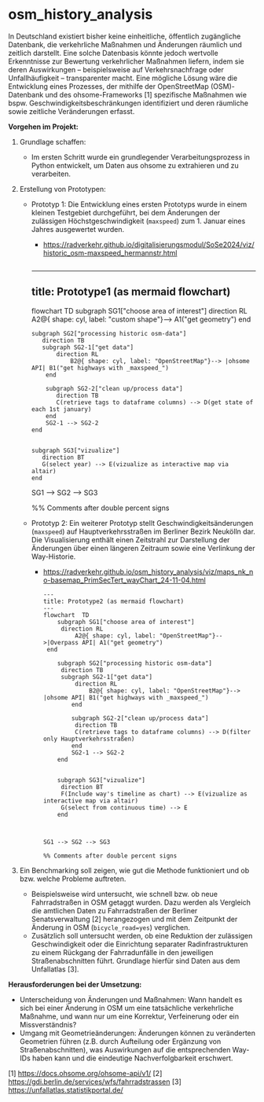 # osm_history_analysis

In Deutschland existiert bisher keine einheitliche, öffentlich zugängliche Datenbank, die verkehrliche  Maßnahmen und Änderungen räumlich und zeitlich darstellt. Eine solche Datenbasis könnte jedoch wertvolle Erkenntnisse zur Bewertung verkehrlicher Maßnahmen liefern, indem sie deren Auswirkungen –  beispielsweise auf Verkehrsnachfrage oder Unfallhäufigkeit – transparenter macht.
Eine mögliche Lösung wäre die Entwicklung eines Prozesses, der mithilfe der OpenStreetMap (OSM)-Datenbank und des ohsome-Frameworks [1] spezifische Maßnahmen wie bspw. Geschwindigkeitsbeschränkungen identifiziert und deren räumliche sowie zeitliche Veränderungen erfasst.

**Vorgehen im Projekt:**

1. Grundlage schaffen: 
   * Im ersten Schritt wurde ein grundlegender Verarbeitungsprozess in  Python entwickelt, um Daten aus ohsome zu extrahieren und zu  verarbeiten.

2. Erstellung von Prototypen:

   * Prototyp 1: Die Entwicklung eines ersten Prototyps wurde in einem  kleinen Testgebiet durchgeführt, bei dem Änderungen der zulässigen Höchstgeschwindigkeit (`maxspeed`) zum 1. Januar eines Jahres ausgewertet wurden.

     * https://radverkehr.github.io/digitalisierungsmodul/SoSe2024/viz/historic_osm-maxspeed_hermannstr.html


       ```mermaid
     ---
     title: Prototype1 (as mermaid flowchart)
     ---
     flowchart  TD
         subgraph SG1["choose area of interest"]
     		direction RL
        		A2@{ shape: cyl, label: "custom shape"}--> A1("get geometry")
     	end
         
         subgraph SG2["processing historic osm-data"]
         	direction TB
     		subgraph SG2-1["get data"]
     			direction RL
        			B2@{ shape: cyl, label: "OpenStreetMap"}--> |ohsome API| B1("get highways with _maxspeed_")
             end   
             
             subgraph SG2-2["clean up/process data"]
             	direction TB
             	C(retrieve tags to dataframe columns) --> D(get state of each 1st january)
             end 
             SG2-1 --> SG2-2
         end
         
     
         subgraph SG3["vizualize"]
         	direction BT
     		G(select year) --> E(vizualize as interactive map via altair) 
         end
         
         
     
     SG1 --> SG2 --> SG3
     
     %% Comments after double percent signs
     

   * Prototyp 2: Ein weiterer Prototyp stellt Geschwindigkeitsänderungen (`maxspeed`) auf Hauptverkehrsstraßen im Berliner Bezirk Neukölln dar. Die  Visualisierung enthält einen Zeitstrahl zur Darstellung der Änderungen  über einen längeren Zeitraum sowie eine Verlinkung der Way-Historie. 

     * https://radverkehr.github.io/osm_history_analysis/viz/maps_nk_no-basemap_PrimSecTert_wayChart_24-11-04.html   
     
       ```mermaid
       ---
       title: Prototype2 (as mermaid flowchart)
       ---
       flowchart  TD
           subgraph SG1["choose area of interest"]
       		direction RL
          		A2@{ shape: cyl, label: "OpenStreetMap"}-->|Overpass API| A1("get geometry")
       	end
           
           subgraph SG2["processing historic osm-data"]
           	direction TB
       		subgraph SG2-1["get data"]
       			direction RL
          			B2@{ shape: cyl, label: "OpenStreetMap"}--> |ohsome API| B1("get highways with _maxspeed_")
               end   
               
               subgraph SG2-2["clean up/process data"]
               	direction TB
               	C(retrieve tags to dataframe columns) --> D(filter only Hauptverkehrsstraßen)
               end 
               SG2-1 --> SG2-2
           end
           
       
           subgraph SG3["vizualize"]
           	direction BT
       		F(Include way's timeline as chart) --> E(vizualize as interactive map via altair) 
       		G(select from continuous time) --> E
           end
           
           
       
       SG1 --> SG2 --> SG3
       
       %% Comments after double percent signs
       ```
     

3. Ein Benchmarking soll zeigen, wie gut die Methode funktioniert und ob bzw. welche Probleme auftreten. 
   * Beispielsweise wird untersucht, wie schnell bzw. ob neue Fahrradstraßen in OSM getaggt wurden. Dazu werden als Vergleich die  amtlichen Daten zu Fahrradstraßen der Berliner Senatsverwaltung [2] herangezogen und mit dem Zeitpunkt der Änderung in OSM (`bicycle_road=yes`) verglichen.
   * Zusätzlich soll untersucht werden, ob eine Reduktion der zulässigen Geschwindigkeit oder die Einrichtung separater Radinfrastrukturen zu  einem Rückgang der Fahrradunfälle in den jeweiligen Straßenabschnitten führt. Grundlage hierfür sind Daten aus dem Unfallatlas [3].

**Herausforderungen bei der Umsetzung:**

* Unterscheidung von Änderungen und Maßnahmen: Wann handelt es sich  bei einer Änderung in OSM um eine tatsächliche verkehrliche Maßnahme,  und wann nur um eine Korrektur, Verfeinerung oder ein Missverständnis?
* Umgang mit Geometrieänderungen: Änderungen können zu veränderten Geometrien führen (z.B. durch Aufteilung oder Ergänzung von  Straßenabschnitten), was Auswirkungen auf die entsprechenden Way-IDs haben kann und die eindeutige Nachverfolgbarkeit erschwert.

[1] https://docs.ohsome.org/ohsome-api/v1/ 
[2] https://gdi.berlin.de/services/wfs/fahrradstrassen 
[3] https://unfallatlas.statistikportal.de/
